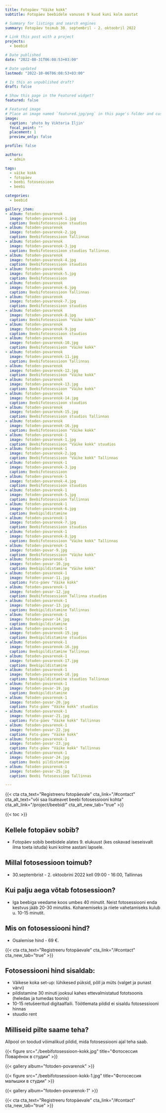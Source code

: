 ```yaml
---
title: Fotopäev "Väike kokk"
subtitle: Fotopäev beebidele vanuses 9 kuud kuni kolm aastat

# Summary for listings and search engines
summary: Fotopäev toimub 30. septembril - 2. oktoobril 2022

# Link this post with a project
projects: 
  - beebid

# Date published
date: "2022-08-31T06:08:53+03:00"

# Date updated
lastmod: "2022-10-06T06:08:53+03:00"

# Is this an unpublished draft?
draft: false

# Show this page in the Featured widget?
featured: false

# Featured image
# Place an image named `featured.jpg/png` in this page's folder and customize its options here.
image:
  caption: 'photo by Viktoria Iljin'
  focal_point: ""
  placement: 1
  preview_only: false

profile: false

authors:
  - admin

tags:
  - väike kokk
  - fotopäev
  - beebi fotosessioon
  - beebi

categories:
  - beebid

gallery_item:
- album: fotoden-povarenok
  image: fotoden-povarenok-1.jpg
  caption: Beebifotosessioon stuudios
- album: fotoden-povarenok
  image: fotoden-povarenok-2.jpg
  caption: Beebifotosessioon Tallinnas
- album: fotoden-povarenok
  image: fotoden-povarenok-3.jpg
  caption: Beebifotosessioon stuudios Tallinnas
- album: fotoden-povarenok
  image: fotoden-povarenok-4.jpg
  caption: Beebifotosessioon stuudios
- album: fotoden-povarenok
  image: fotoden-povarenok-5.jpg
  caption: Beebifotosessioon
- album: fotoden-povarenok
  image: fotoden-povarenok-6.jpg
  caption: Beebifotosessioon Tallinnas
- album: fotoden-povarenok
  image: fotoden-povarenok-7.jpg
  caption: Beebifotosessioon stuudios
- album: fotoden-povarenok
  image: fotoden-povarenok-8.jpg
  caption: Beebifotosessioon "Väike kokk"
- album: fotoden-povarenok
  image: fotoden-povarenok-9.jpg
  caption: Beebifotosessioon stuudios
- album: fotoden-povarenok
  image: fotoden-povarenok-10.jpg
  caption: Beebifotosessioon "Väike kokk"
- album: fotoden-povarenok
  image: fotoden-povarenok-11.jpg
  caption: Beebifotosessioon Tallinnas
- album: fotoden-povarenok
  image: fotoden-povarenok-12.jpg
  caption: Beebifotosessioon "Väike kokk"
- album: fotoden-povarenok
  image: fotoden-povarenok-13.jpg
  caption: Beebifotosessioon "Väike kokk"
- album: fotoden-povarenok
  image: fotoden-povarenok-14.jpg
  caption: Beebifotosessioon stuudios
- album: fotoden-povarenok
  image: fotoden-povarenok-15.jpg
  caption: Beebifotosessioon stuudios Tallinnas
- album: fotoden-povarenok
  image: fotoden-povarenok-16.jpg
  caption: Beebifotosessioon "Väike kokk"
- album: fotoden-povarenok-1
  image: fotoden-povarenok-1.jpg
  caption: Beebifotosessioon "Väike kokk" stuudios
- album: fotoden-povarenok-1
  image: fotoden-povarenok-2.jpg
  caption: Beebifotosessioon "Väike kokk" Tallinnas
- album: fotoden-povarenok-1
  image: fotoden-povarenok-3.jpg
  caption: Beebifotosessioon
- album: fotoden-povarenok-1
  image: fotoden-povarenok-4.jpg
  caption: Beebifotosessioon stuudios
- album: fotoden-povarenok-1
  image: fotoden-povarenok-5.jpg
  caption: Beebifotosessioon Tallinnas
- album: fotoden-povarenok-1
  image: fotoden-povarenok-6.jpg
  caption: Beebipildistamine
- album: fotoden-povarenok-1
  image: fotoden-povarenok-7.jpg
  caption: Beebifotosessioon stuudios
- album: fotoden-povarenok-1
  image: fotoden-povarenok-8.jpg
  caption: Beebifotosessioon "Väike kokk" Tallinnas
- album: fotoden-povarenok-1
  image: fotoden-povar-9.jpg
  caption: Beebifotosessioon "Väike kokk"
- album: fotoden-povarenok-1
  image: fotoden-povar-10.jpg
  caption: Beebipildistamine "Väike kokk"
- album: fotoden-povarenok-1
  image: fotoden-povar-11.jpg
  caption: Foto-päev "Väike kokk"
- album: fotoden-povarenok-1
  image: fotoden-povar-12.jpg
  caption: Beebifotosessioon Tallinna stuudios
- album: fotoden-povarenok-1
  image: fotoden-povar-13.jpg
  caption: Beebipildistamine Tallinnas
- album: fotoden-povarenok-1
  image: fotoden-povar-14.jpg
  caption: Beebipildistamine
- album: fotoden-povarenok-1
  image: fotoden-povarenok-15.jpg
  caption: Beebipildistamine stuudios
- album: fotoden-povarenok-1
  image: fotoden-povarenok-16.jpg
  caption: Beebipildistamine Tallinnas
- album: fotoden-povarenok-1
  image: fotoden-povarenok-17.jpg
  caption: Beebipildistamine
- album: fotoden-povarenok-1
  image: fotoden-povarenok-18.jpg
  caption: Beebipildistamine stuudios Tallinnas
- album: fotoden-povarenok-1
  image: fotoden-povar-19.jpg
  caption: Beebipildistamine
- album: fotoden-povarenok-1
  image: fotoden-povar-20.jpg
  caption: Foto-päev "Väike kokk" stuudios
- album: fotoden-povarenok-1
  image: fotoden-povar-21.jpg
  caption: Foto-päev "Väike kokk" Tallinnas
- album: fotoden-povarenok-1
  image: fotoden-povar-22.jpg
  caption: Foto-päev "Väike kokk"
- album: fotoden-povarenok-1
  image: fotoden-povar-23.jpg
  caption: Foto-päev "Väike kokk" Tallinnas
- album: fotoden-povarenok-1
  image: fotoden-povar-24.jpg
  caption: Beebi pildistamine
- album: fotoden-povarenok-1
  image: fotoden-povar-25.jpg
  caption: Beebi fotosessioon Tallinnas

---
```

{{< cta cta_text="Registreeru fotopäevale" cta_link="/#contact" cta_alt_text="või saa lisateavet beebi fotosessiooni kohta" cta_alt_link="/project/beebid/" cta_alt_new_tab="true" >}}

{{< toc >}}

## Kellele fotopäev sobib?
- Fotopäev sobib beebidele alates 9. elukuust (kes oskavad iseseisvalt ilma toeta istuda) kuni kolme aastani lapsele.

## Millal fotosessioon toimub?
- 30.septembrist - 2. oktoobrini 2022 kell 09:00 - 16:00, Tallinnas

## Kui palju aega võtab fotosessioon?
- Iga beebiga veedame koos umbes 40 minutit. Neist fotosessiooni enda kestvus jääb 20-30 minutiks. Kohanemiseks ja riiete vahetamiseks kulub u. 10-15 minutit.

## Mis on fotosessiooni hind?
- Osalemise hind - 69 €.

{{< cta cta_text="Registreeru fotopäevale" cta_link="/#contact" cta_new_tab="true" >}}

## Fotosessiooni hind sisaldab:
- Väikese koka set-up: lühikesed püksid, põll ja müts (valget ja punast värvi)
- pildistamine 30 minuti jooksul kahes ettevalmistatud fototsoonis (heledas ja tumedas toonis)
- 10-15 retušeeritud digitaalfaili. Töötlemata pildid ei sisaldu fotosessiooni hinnas
- stuudio rent

## Milliseid pilte saame teha?
Allpool on toodud võimalikud pildid, mida fotosessiooni ajal teha saab.

{{< figure src="./beebifotosessioon-kokk.jpg" title="Фотосессия Поварёнок в студии" >}}

{{< gallery album="fotoden-povarenok" >}}

{{< figure src="./beebifotosessioon-kokk-1.jpg" title="Фотосессия малышки в студии" >}}

{{< gallery album="fotoden-povarenok-1" >}}

{{< cta cta_text="Registreeru fotopäevale" cta_link="/#contact" cta_new_tab="true" >}}